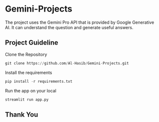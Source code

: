 # Gemini-Projects
The project uses the Gemini Pro API that is provided by Google Generative AI. It can understand the question and generate useful answers. 
## Project Guideline
Clone the Repository
```python
git clone https://github.com/Al-Hasib/Gemini-Projects.git
```
Install the requirements
```python
pip install -r requirements.txt
```
Run the app on your local
```python
streamlit run app.py
```
## Thank You

